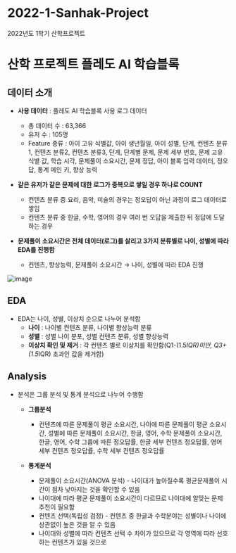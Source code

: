 # 2022-1-Sanhak-Project
2022년도 1학기 산학프로젝트
# 산학 프로젝트 플레도 AI 학습블록


## 데이터 소개 
- **사용 데이터** : 플레도 AI 학습블록 사용 로그 데이터
  - 총 데이터 수 : 63,366
  - 유저 수 : 105명
  - Feature 종류 : 아이 고유 식별값, 아이 생년월일, 아이 성별, 단계, 컨텐츠 분류1, 컨텐츠 분류2, 컨텐츠 분류3, 단계, 단계별 문제, 문제 세부 번호, 문제 고유 식별 값, 학습 시각, 문제풀이 소요시간, 문제 정답, 아이 블록 입력 데이터, 정오답, 통계 메인 키, 향상 능력
 
- **같은 유저가 같은 문제에 대한 로그가 중복으로 쌓일 경우 하나로 COUNT**
  - 컨텐츠 분류 중 요리, 음악, 미술의 경우는 정오답이 아닌 과정이 로그 데이터로 쌓임
  - 컨텐츠 분류 중 한글, 수학, 영어의 경우 여러 번 오답을 제출한 뒤 정답에 도달하는 경우
 
- **문제풀이 소요시간은 전체 데이터(로그)를 살리고 3가지 분류별로 나이, 성별에 따라 EDA를 진행함**
  - 컨텐츠, 향상능력, 문제풀이 소요시간 → 나이, 성별에 따라 EDA 진행
    
![image](https://github.com/shinho123/2022-1-Sanhak-Project/assets/105840783/5bee1196-8826-401c-be0c-393c394eef55)

## EDA
- EDA는 나이, 성별, 이상치 순으로 나누어 분석함
  - **나이** : 나이별 컨텐츠 분류, 나이별 향상능력 분류
  - **성별** : 성별 나이 분포, 성별 컨텐츠 분류, 성별 향상능력
  - **이상치 확인 및 제거** : 각 컨텐츠 별로 이상치를 확인함(Q1-(1.5*IQR)미만, Q3+(1.5*IQR) 초과인 값을 제거함)
 
## Analysis
- 분석은 그룹 분석 및 통계 분석으로 나누어 수행함
  - **그룹분석**
    - 컨텐츠에 따른 문제풀이 평균 소요시간, 나이에 따른 문제풀이 평균 소요시간, 성별에 따른 문제풀이 소요시간, 한글, 영어, 수학 문제풀이 소요시간, 한글, 영어, 수학 그룹에 따른 정오답률, 한글 세부 컨텐츠 정오답률, 영어 세부 컨텐츠 정오답률, 수학 세부 컨텐츠 정오답률
  
  - **통계분석**
    - 문제풀이 소요시간(ANOVA 분석) - 나이대가 높아질수록 평균문제풀이 시간이 점차 낮아지는 것을 확인할 수 있음
    - 나이대에 따라 평균 문제풀이 소요시간이 다르므로 나이대에 알맞는 문제 추천이 필요함
    - 컨텐츠 선택(독립성 검정) - 컨텐츠 중 한글과 수학분야는 성별이나 나이에 상관없이 높은 것을 알 수 있음
    - 나이대와 성별에 따라 컨텐츠 선택 수 차이가 있으므로 각 영역에 따라 선호하는 컨텐츠가 있을 것으로
